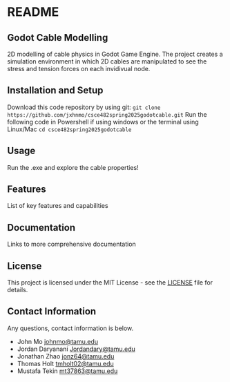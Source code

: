# README

## Godot Cable Modelling

2D modelling of cable physics in Godot Game Engine. The project creates a simulation environment in which 2D cables are manipulated to see the stress and tension forces on each invidivual node.

## Installation and Setup

Download this code repository by using git:
`git clone https://github.com/jxhnmo/csce482spring2025godotcable.git`
Run the following code in Powershell if using windows or the terminal using
Linux/Mac
`cd csce482spring2025godotcable`

## Usage

Run the .exe and explore the cable properties!

## Features

List of key features and capabilities

## Documentation

Links to more comprehensive documentation

## License

This project is licensed under the MIT License - see the [LICENSE](LICENSE)
file for details.

## Contact Information

Any questions, contact information is below.

- John Mo johnmo@tamu.edu
- Jordan Daryanani Jordandary@tamu.edu
- Jonathan Zhao jonz64@tamu.edu
- Thomas Holt tmholt02@tamu.edu
- Mustafa Tekin mt37863@tamu.edu

